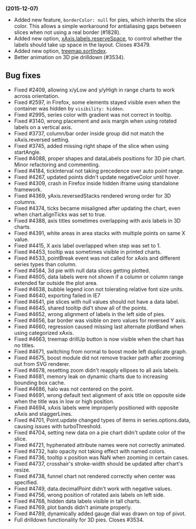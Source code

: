 **(2015-12-07)**
        
- Added new feature, `borderColor: null` for pies, which inherits the slice color. This allows a simple workaround for antialiasing gaps between slices when not using a real border (#1828).
- Added new option, [xAxis.labels.reserveSpace](http://api.highcharts.com/highcharts#xAxis.labels.reserveSpace), to control whether the labels should take up space in the layout. Closes #3479.
- Added new option, [treemap.sortIndex](http://api.highcharts.com/highcharts#plotOptions.treemap.sortIndex).
- Better animation on 3D pie drilldown (#3534).

## Bug fixes 
- Fixed #2409, allowing x/yLow and y/yHigh in range charts to work across orientation.
- Fixed #2597, in Firefox, some elements stayed visible even when the container was hidden by `visibility: hidden`.
- Fixed #2995, series color with gradient was not correct in tooltip.
- Fixed #3140, wrong placement and axis margin when using rotated labels on a vertical axis.
- Fixed #3737, column/bar order inside group did not match the xAxis.reversed setting.
- Fixed #3745, added missing right shape of the slice when using startAngle.
- Fixed #4088, proper shapes and dataLabels positions for 3D pie chart. Minor refactoring and commenting.
- Fixed #4184, tickInterval not taking precedence over auto point range.
- Fixed #4267, updated points didn't update negativeColor until hover.
- Fixed #4309, crash in Firefox inside hidden iframe using standalone framework.
- Fixed #4369, yAxis.reversedStacks rendered wrong order for 3D columns.
- Fixed #4374, ticks became misaligned after updating the chart, even when chart.alignTicks was set to true.
- Fixed #4388, axis titles sometimes overlapping with axis labels in 3D charts.
- Fixed #4391, white areas in area stacks with multiple points on same X value.
- Fixed #4415, X axis label overlapped when step was set to 1.
- Fixed #4453, tooltip was sometimes visible in printed charts.
- Fixed #4533, pointBreak event was not called for xAxis and different series types than column.
- Fixed #4584, 3d pie with null data slices getting plotted.
- Fixed #4605, data labels were not shown if a column or column range extended far outside the plot area.
- Fixed #4638, bubble legend icon not tolerating relative font size units.
- Fixed #4640, exporting failed in IE7
- Fixed #4641, pie slices with null values should not have a data label.
- Fixed #4645, shared tooltip did't show all of the points.
- Fixed #4652, wrong alignment of labels in the left side of pies.
- Fixed #4656, bar border was visible on zero values for reversed Y axis.
- Fixed #4660, regression caused missing last alternate plotBand when using categorized xAxis.
- Fixed #4663, treemap drillUp button is now visible when the chart has no titles.
- Fixed #4671, switching from normal to boost mode left duplicate graph.
- Fixed #4675, boost module did not remove tracker path after zooming out from SVG renderer.
- Fixed #4678, resetting zoom didn't reapply ellipses to all axis labels.
- Fixed #4681, memory leak on dynamic charts due to increasing bounding box cache.
- Fixed #4686, halo was not centered on the point.
- Fixed #4691, wrong default text alignment of axis title on opposite side when the title was in low or high position.
- Fixed #4694, xAxis labels were improperly positioned with opposite xAxis and staggerLines.
- Fixed #4701, Point.update changed types of items in series.options.data, causing issues with turboThreshold.
- Fixed #4704, setting new data on a pie chart didn't update color of the slice.
- Fixed #4721, hyphenated attribute names were not correctly animated.
- Fixed #4732, halo opacity not taking effect with named colors.
- Fixed #4736, tooltip x position was NaN when zooming in certain cases.
- Fixed #4737, crosshair's stroke-width should be updated after chart's resize.
- Fixed #4738, funnel chart not rendered correctly when center was specified.
- Fixed #4749, data.decimalPoint didn't work with negative values.
- Fixed #4756, wrong position of rotated axis labels on left side.
- Fixed #4768, hidden data labels visible in tall charts.
- Fixed #4769, plot bands didn't animate properly.
- Fixed #4789, dynamically added gauge dial was drawn on top of pivot.
- Full drilldown functionality for 3D pies. Closes #3534.